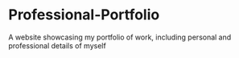 # Professional-Portfolio
A website showcasing my portfolio of work, including personal and professional details of myself
